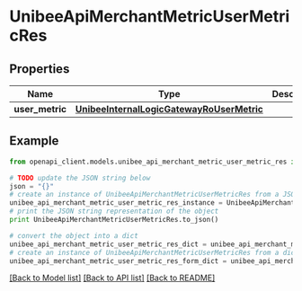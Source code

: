 # UnibeeApiMerchantMetricUserMetricRes


## Properties

Name | Type | Description | Notes
------------ | ------------- | ------------- | -------------
**user_metric** | [**UnibeeInternalLogicGatewayRoUserMetric**](UnibeeInternalLogicGatewayRoUserMetric.md) |  | [optional] 

## Example

```python
from openapi_client.models.unibee_api_merchant_metric_user_metric_res import UnibeeApiMerchantMetricUserMetricRes

# TODO update the JSON string below
json = "{}"
# create an instance of UnibeeApiMerchantMetricUserMetricRes from a JSON string
unibee_api_merchant_metric_user_metric_res_instance = UnibeeApiMerchantMetricUserMetricRes.from_json(json)
# print the JSON string representation of the object
print UnibeeApiMerchantMetricUserMetricRes.to_json()

# convert the object into a dict
unibee_api_merchant_metric_user_metric_res_dict = unibee_api_merchant_metric_user_metric_res_instance.to_dict()
# create an instance of UnibeeApiMerchantMetricUserMetricRes from a dict
unibee_api_merchant_metric_user_metric_res_form_dict = unibee_api_merchant_metric_user_metric_res.from_dict(unibee_api_merchant_metric_user_metric_res_dict)
```
[[Back to Model list]](../README.md#documentation-for-models) [[Back to API list]](../README.md#documentation-for-api-endpoints) [[Back to README]](../README.md)


